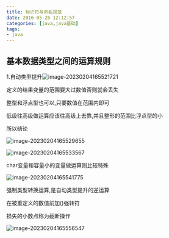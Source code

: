 ```yaml
---
title: 标识符与命名规范
date: 2016-05-26 12:12:57
categories: [java,java基础]
tags:
- java
---
```






## 基本数据类型之间的运算规则

1.自动类型提升![image-20230204165521721](https://markdown-langxecho-save.oss-cn-hangzhou.aliyuncs.com/img/202302041655758.png)

定义的结果变量的范围要大过数值否则就会丢失

整型和浮点型也可以,只要数值在范围内即可

低级往高级做运算应该往高级上去靠,并且整形的范围比浮点型的小 

所以结论

![image-20230204165529655](https://markdown-langxecho-save.oss-cn-hangzhou.aliyuncs.com/img/202302041655706.png)

![image-20230204165533567](https://markdown-langxecho-save.oss-cn-hangzhou.aliyuncs.com/img/202302041655612.png)

char变量和容量小的变量做运算则比较特殊

![image-20230204165541775](https://markdown-langxecho-save.oss-cn-hangzhou.aliyuncs.com/img/202302041655841.png)

强制类型转换运算,是自动类型提升的逆运算

在被重定义的数值前加()强转符

损失的小数点称为截断操作

![image-20230204165556547](C:/Users/19086/AppData/Roaming/Typora/typora-user-images/image-20230204165556547.png)